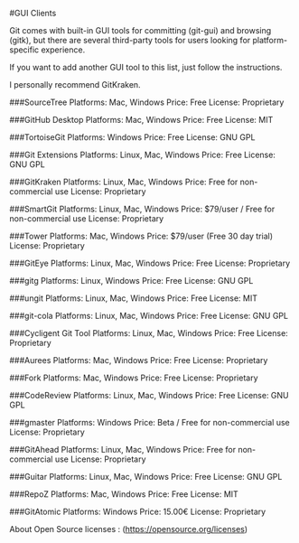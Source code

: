 #GUI Clients


Git comes with built-in GUI tools for committing (git-gui) and browsing (gitk), but there are several third-party tools for users looking for platform-specific experience.

If you want to add another GUI tool to this list, just follow the instructions.

I personally recommend GitKraken.

###SourceTree
Platforms: Mac, Windows
Price: Free
License: Proprietary

###GitHub Desktop
Platforms: Mac, Windows
Price: Free
License: MIT

###TortoiseGit
Platforms: Windows
Price: Free
License: GNU GPL

###Git Extensions
Platforms: Linux, Mac, Windows
Price: Free
License: GNU GPL

###GitKraken
Platforms: Linux, Mac, Windows
Price: Free for non-commercial use
License: Proprietary
  
###SmartGit
Platforms: Linux, Mac, Windows
Price: $79/user / Free for non-commercial use
License: Proprietary

###Tower
Platforms: Mac, Windows
Price: $79/user (Free 30 day trial)
License: Proprietary

###GitEye
Platforms: Linux, Mac, Windows
Price: Free
License: Proprietary

###gitg
Platforms: Linux, Windows
Price: Free
License: GNU GPL

###ungit
Platforms: Linux, Mac, Windows
Price: Free
License: MIT

###git-cola
Platforms: Linux, Mac, Windows
Price: Free
License: GNU GPL

###Cycligent Git Tool
Platforms: Linux, Mac, Windows
Price: Free
License: Proprietary

###Aurees
Platforms: Mac, Windows
Price: Free
License: Proprietary

###Fork
Platforms: Mac, Windows
Price: Free
License: Proprietary

###CodeReview
Platforms: Linux, Mac, Windows
Price: Free
License: GNU GPL

###gmaster
Platforms: Windows
Price: Beta / Free for non-commercial use
License: Proprietary

###GitAhead
Platforms: Linux, Mac, Windows
Price: Free for non-commercial use
License: Proprietary

###Guitar
Platforms: Linux, Mac, Windows
Price: Free
License: GNU GPL

###RepoZ
Platforms: Mac, Windows
Price: Free
License: MIT

###GitAtomic
Platforms: Windows
Price: 15.00€
License: Proprietary

About Open Source licenses : (https://opensource.org/licenses)

